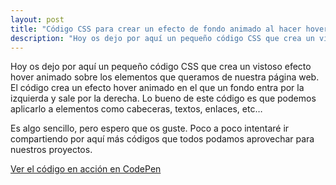 ```yaml
---
layout: post
title: "Código CSS para crear un efecto de fondo animado al hacer hover sobre un elemento"
description: "Hoy os dejo por aquí un pequeño código CSS que crea un vistoso efecto hover animado sobre los elementos que queramos de nuestra página web."
---
```


Hoy os dejo por aquí un pequeño código CSS que crea un vistoso efecto hover animado sobre los elementos que queramos de nuestra página web. El código crea un efecto hover animado en el que un fondo entra por la izquierda y sale por la derecha. Lo bueno de este código es que podemos aplicarlo a elementos como cabeceras, textos, enlaces, etc…

Es algo sencillo, pero espero que os guste. Poco a poco intentaré ir compartiendo por aquí más códigos que todos podamos aprovechar para nuestros proyectos.

[Ver el código en acción en CodePen](https://codepen.io/AJRA_TONI/embed/preview/eYdJJLV?height=600&slug-hash=eYdJJLV&default-tabs=css,result&host=https://codepen.io)
